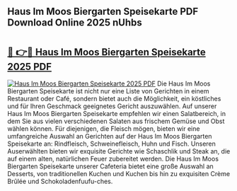 ## Haus Im Moos Biergarten Speisekarte PDF Download Online 2025 nUhbs

# <h2><a href="http://gcaclf.nevu.top/?p=Haus+Im+Moos+Biergarten+Speisekarte">🔗 👉🔴 Haus Im Moos Biergarten Speisekarte 2025 PDF</a></h2>

[![Haus Im Moos Biergarten Speisekarte 2025 PDF](https://i.imgur.com/dBaPXMq.png)](http://gcaclf.nevu.top/?p=Haus+Im+Moos+Biergarten+Speisekarte)
Die Haus Im Moos Biergarten Speisekarte ist nicht nur eine Liste von Gerichten in einem Restaurant oder Café, sondern bietet auch die Möglichkeit, ein köstliches und für Ihren Geschmack geeignetes Gericht auszuwählen. Auf unserer Haus Im Moos Biergarten Speisekarte empfehlen wir einen Salatbereich, in dem Sie aus vielen verschiedenen Salaten aus frischem Gemüse und Obst wählen können. Für diejenigen, die Fleisch mögen, bieten wir eine umfangreiche Auswahl an Gerichten auf der Haus Im Moos Biergarten Speisekarte an: Rindfleisch, Schweinefleisch, Huhn und Fisch. Unseren Auserwählten bieten wir exquisite Gerichte wie Schaschlik und Steak an, die auf einem alten, natürlichen Feuer zubereitet werden. Die Haus Im Moos Biergarten Speisekarte unserer Cafeteria bietet eine große Auswahl an Desserts, von traditionellen Kuchen und Kuchen bis hin zu exquisiten Crème Brûlée und Schokoladenfuufu-ches.
